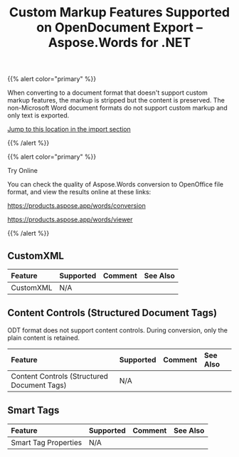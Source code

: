 ﻿---
title: Custom Markup Features Supported on OpenDocument Export – Aspose.Words for .NET
articleTitle: Custom Markup Features Supported on OpenDocument Export
linktitle: Custom Markup Features Supported on OpenDocument Export
description: "Export to ODT format using custom markup saving features."
type: docs
weight: 20
url: /net/custom-markup-features-supported-on-opendocument-export/
---

{{% alert color="primary" %}}

When converting to a document format that doesn't support custom markup features, the markup is stripped but the content is preserved. The non-Microsoft Word document formats do not support custom markup and only text is exported.

[Jump to this location in the import section](/words/net/custom-markup-features-supported-on-opendocument-import/)

{{% /alert %}}

{{% alert color="primary" %}}

Try Online

You can check the quality of Aspose.Words conversion to OpenOffice file format, and view the results online at these links:

<https://products.aspose.app/words/conversion>

<https://products.aspose.app/words/viewer>

{{% /alert %}}


## CustomXML

|**Feature**|**Supported**|**Comment**|**See Also**|
| :- | :- | :- | :- |
|CustomXML|N/A| | |

## Content Controls (Structured Document Tags)

ODT format does not support content controls. During conversion, only the plain content is retained.

|**Feature**|**Supported**|**Comment**|**See Also**|
| :- | :- | :- | :- |
|Content Controls (Structured Document Tags)|N/A| | |

## Smart Tags

|**Feature**|**Supported**|**Comment**|**See Also**|
| :- | :- | :- | :- |
|Smart Tag Properties|N/A| | |

